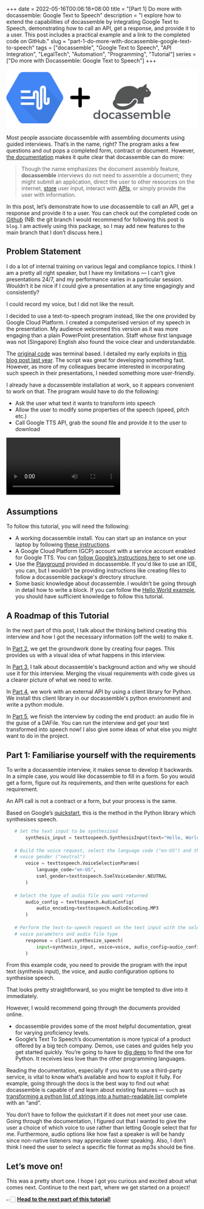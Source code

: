 +++ 
date = 2022-05-16T00:06:18+08:00
title = "[Part 1] Do more with docassemble: Google Text to Speech"
description = "I explore how to extend the capabilities of docassemble by integrating Google Text to Speech, demonstrating how to call an API, get a response, and provide it to a user. This post includes a practical example and a link to the completed code on GitHub."
slug = "part-1-do-more-with-docassemble-google-text-to-speech"
tags = ["docassemble", "Google Text to Speech", "API Integration", "LegalTech", "Automation", "Programming", "Tutorial"]
series = ["Do more with Docassemble: Google Text to Speech"]
+++

![Feature image](https://raw.githubusercontent.com/houfu/lovelawrobots-content/master/2022/05/docassemble-googleTTS-1.png)

Most people associate docassemble with assembling documents using guided interviews. That’s in the name, right? The program asks a few questions and out pops a completed form, contract or document. However, [the documentation](https://docassemble.org/) makes it quite clear that docassemble can do more:

> Though the name emphasizes the document assembly feature, **docassemble** interviews do not need to assemble a document; they might submit an application, direct the user to other resources on the internet, [store](https://docassemble.org/docs/functions.html#storage) user input, interact with [APIs](https://docassemble.org/docs/functions.html#google%20sheets%20example), or simply provide the user with information.

In this post, let’s demonstrate how to use docassemble to call an API, get a response and provide it to a user. You can check out the completed code on [Github](https://github.com/houfu/docassemble-googleTTS/tree/blog) (NB: the git branch I would recommend for following this post is `blog`. I am actively using this package, so I may add new features to the main branch that I don’t discuss here.)

## Problem Statement

I do a lot of internal training on various legal and compliance topics. I think I am a pretty all right speaker, but I have my limitations — I can’t give presentations 24/7, and my performance varies in a particular session. Wouldn’t it be nice if I could give a presentation at any time engagingly and consistently?

I could record my voice, but I did not like the result.

I decided to use a text-to-speech program instead, like the one provided by Google Cloud Platform. I created a computerised version of my speech in the presentation. My audience welcomed this version as it was more engaging than a plain PowerPoint presentation. Staff whose first language was not (Singapore) English also found the voice clear and understandable.

The [original code](https://github.com/houfu/TTS-experiments) was terminal based. I detailed my early exploits in [this blog post last year](let-the-robots-do-the-talking-exploring-tts/). The script was great for developing something fast. However, as more of my colleagues became interested in incorporating such speech in their presentations, I needed something more user-friendly.

I already have a docassemble installation at work, so it appears convenient to work on that. The program would have to do the following:

  * Ask the user what text it wants to transform into speech
  * Allow the user to modify some properties of the speech (speed, pitch etc.)
  * Call Google TTS API, grab the sound file and provide it to the user to download

<video controls  >
<source src="https://res.cloudinary.com/lovelawrobots/video/upload/f_auto:video,q_auto/v1/blog-videos/mdzntfhjg4srzizlwz3j" type="video/mp4">
Your browser does not support the video tag.
</video>


## Assumptions

To follow this tutorial, you will need the following:

  * A working docassemble install. You can start up an instance on your laptop by following [these instructions](https://docassemble.org/docs/docker.html#starting).
  * A Google Cloud Platform (GCP) account with a service account enabled for Google TTS. You can [follow Google’s instructions here](https://cloud.google.com/text-to-speech/docs/create-audio-text-command-line) to set one up.
  * Use the [Playground](https://docassemble.org/docs/playground.html) provided in docassemble. If you'd like to use an IDE, you can, but I wouldn’t be providing instructions like creating files to follow a docassemble package's directory structure.
  * Some basic knowledge about docassemble. I wouldn’t be going through in detail how to write a block. If you can follow the [Hello World example](https://docassemble.org/docs/helloworld.html), you should have sufficient knowledge to follow this tutorial.



## A Roadmap of this Tutorial

In the next part of this post, I talk about the thinking behind creating this interview and how I got the necessary information (off the web) to make it.

In [Part 2](/posts/part-2-do-more-with-docassemble-start-a-project-and-write-a-few-questions/), we get the groundwork done by creating four pages. This provides us with a visual idea of what happens in this interview. 


In [Part 3](/posts/part-3-do-more-with-docassemble-getting-work-done-in-a-background-action/), I talk about docassemble's background action and why we should use it for this interview. Merging the visual requirements with code gives us a clearer picture of what we need to write.

In [Part 4](/posts/part-4-do-more-with-docassemble-calling-google-text-to-speech/), we work with an external API by using a client library for Python. We install this client library in our docassemble's python environment and write a python module.

In [Part 5](/posts/part-5-do-more-with-docassemble-provide-an-audio-file-for-your-user-to-download/), we finish the interview by coding the end product: an audio file in the guise of a DAFile. You can run the interview and get your text transformed into speech now! I also give some ideas of what else you might want to do in the project. 


## Part 1: Familiarise yourself with the requirements

To write a docassemble interview, it makes sense to develop it backwards. In a simple case, you would like docassemble to fill in a form. So you would get a form, figure out its requirements, and then write questions for each requirement.

An API call is not a contract or a form, but your process is the same.

Based on Google’s [quickstart](https://github.com/googleapis/python-texttospeech/blob/HEAD/samples/snippets/quickstart.py), this is the method in the Python library which synthesises speech.
    
 ```python   
    # Set the text input to be synthesized
        synthesis_input = texttospeech.SynthesisInput(text="Hello, World!")
    
    # Build the voice request, select the language code ("en-US") and the ssml
    # voice gender ("neutral")
        voice = texttospeech.VoiceSelectionParams(
            language_code="en-US", 
            ssml_gender=texttospeech.SsmlVoiceGender.NEUTRAL
        )
    
    # Select the type of audio file you want returned
        audio_config = texttospeech.AudioConfig(
            audio_encoding=texttospeech.AudioEncoding.MP3
        )
    
    # Perform the text-to-speech request on the text input with the selected
    # voice parameters and audio file type
        response = client.synthesize_speech(
            input=synthesis_input, voice=voice, audio_config=audio_config
        )
```    

From this example code, you need to provide the program with the input text (synthesis input), the voice, and audio configuration options to synthesise speech.

That looks pretty straightforward, so you might be tempted to dive into it immediately.

However, I would recommend going through the documents provided online.

  * docassemble provides some of the most helpful documentation, great for varying proficiency levels.
  * Google’s Text To Speech’s documentation is more typical of a product offered by a big tech company. Demos, use cases and guides help you get started quickly. You’re going to have to [dig deep](https://cloud.google.com/python/docs/reference/texttospeech/latest) to find the one for Python. It receives less love than the other programming languages.



Reading the documentation, especially if you want to use a third-party service, is vital to know what’s available and how to exploit it fully. For example, going through the docs is the best way to find out what docassemble is capable of and learn about existing features — such as [transforming a python list of strings into a human-readable list](https://docassemble.org/docs/functions.html#comma_and_list) complete with an “and”.

You don’t have to follow the quickstart if it does not meet your use case. Going through the documentation, I figured out that I wanted to give the user a choice of which voice to use rather than letting Google select that for me. Furthermore, audio options like how fast a speaker is will be handy since non-native listeners may appreciate slower speaking. Also, I don’t think I need the user to select a specific file format as mp3s should be fine.

## Let’s move on!

This was a pretty short one. I hope I got you curious and excited about what comes next. Continue to the next part, where we get started on a project!

👉🏻 **[Head to the next part of this tutorial!](/posts/part-2-do-more-with-docassemble-start-a-project-and-write-a-few-questions/)**
